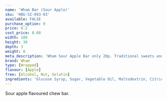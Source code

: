 ```yaml
---
name: 'Wham Bar (Sour Apple)'
sku: 'HBG-SI-093-03'
available: FALSE
purchase_option: 0
price: 0.2
cost_price: 0.08
width: 180
height: 30
depth: 3
weight: 0
meta_description: 'Wham Sour Apple Bar only 20p. Traditional sweets and more at Humbugs Confectionery Store. Specialists in satisfying your sweet tooth!'
brand: Wham
type: [Wrapped]
flavour: [Apple]
free: [Alcohol, Nut, Gelatin]
ingredients: 'Glucose Syrup, Sugar, Vegetable Oil, Maltodextrin, Citric Acid, Milk Protein, Glycerol: E422, Emulsifier: Soya Lecithin, E322, Colours: Curcumin, Chlorophyll'
---
```

Sour apple flavoured chew bar.